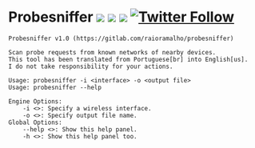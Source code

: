 # Probesniffer [![](https://img.shields.io/github/last-commit/raioramalho/probesniffer.svg)](https://github.com/raioramalho/probesniffer/releases/) [![](https://img.shields.io/github/release-date/raioramalho/probesniffer.svg?style=popout)](https://github.com/raioramalho/probesniffer) [![](https://img.shields.io/github/release/raioramalho/probesniffer.svg?style=popout)](https://github.com/raioramalho/probesniffer/releases) [![Twitter Follow](https://img.shields.io/twitter/follow/raioramalho.svg?style=social&label=Follow)](https://twitter.com/raioramalho)

```
Probesniffer v1.0 (https://gitlab.com/raioramalho/probesniffer)

Scan probe requests from known networks of nearby devices.
This tool has been translated from Portuguese[br] into English[us].
I do not take responsibility for your actions.

Usage: probesniffer -i <interface> -o <output file>
Usage: probesniffer --help

Engine Options:
	-i <>: Specify a wireless interface.
	-o <>: Specify output file name.
Global Options:
	--help <>: Show this help panel.
	-h <>: Show this help panel too.
